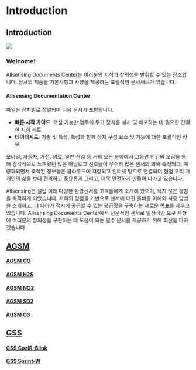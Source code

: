 # Introduction

## Introduction

![](.gitbook/assets/allsensing\_logo.png)

### Welcome!

Allsensing Documents Center는 여러분의 지식과 창의성을 발휘할 수 있는 장소입니다. 당사의 제품을 기본사항과 사양을 제공하는 포괄적인 문서세트가 있습니다.

#### Allsensing Documentation Center

파일은 장치별로 정렬되며 다음 문서가 포함됩니다.

* **빠른 시작 가이드**: 핵심 기능만 염두에 두고 장치를 설치 및 배포하는 데 필요한 간결한 지침 세트
* **데이터시트**: 기술 및 특정, 특성과 함께 장치 구성 요소 및 기능에 대한 포괄적인 정보

모바일, 자동차, 가전, 의료, 일반 산업 등 거의 모든 분야에서 그동안 인간의 오감을 통해 감각적으로 느껴왔던 많은 아날로그 신호들이 무수히 많은 센서의 의해 측정되고, 계량화되면서 축적된 정보들은 클라우드에 저장되고 인터넷 망으로 연결되어 점점 우리 개개인의 삶을 보다 편리하고 풍요롭게 그리고, 더욱 안전하게 만들어 나가고 있습니다.

Allsensing은 설립 이래 다양한 환경센서를 고객들에게 소개해 왔으며, 적지 않은 경험을 축적하게 되었습니다. 저희의 경험을 기반으로 센서에 대한 올바를 이해와 사용 방법을 소개하고, 더 나아가 적시에 공급할 수 있는 공급망을 구축하는 새로운 목표를 세우고 있습니다. Allsensing Documents Center에서 전문적인 센서로 일상적인 요구 사항에 여러분의 창의성을 구현하는 데 도움이 되는 필수 문서를 제공하기 위해 최선을 다하겠습니다.

## [AGSM](https://docs.allsensing.co.kr/allsensing.docs.co.kr/product-document/agsm)

#### [AGSM CO](https://docs.allsensing.co.kr/allsensing.docs.co.kr/product-document/agsm/agsm-co)

#### [AGSM H2S](https://docs.allsensing.co.kr/allsensing.docs.co.kr/product-document/agsm/agsm-h2s)

#### [AGSM NO2](https://docs.allsensing.co.kr/allsensing.docs.co.kr/product-document/agsm/agsm-no2)

#### [AGSM SO2](https://docs.allsensing.co.kr/allsensing.docs.co.kr/product-document/agsm/agsm-so2)

#### [AGSM O3](https://docs.allsensing.co.kr/allsensing.docs.co.kr/product-document/agsm/agsm-o3)

## [GSS](https://docs.allsensing.co.kr/allsensing.docs.co.kr/product-document/gss)

#### [GSS CozIR-Blink](https://docs.allsensing.co.kr/allsensing.docs.co.kr/product-document/gss/cozir-blink)

#### [GSS Sprint-W](https://docs.allsensing.co.kr/allsensing.docs.co.kr/product-document/gss/sprintir-w)
